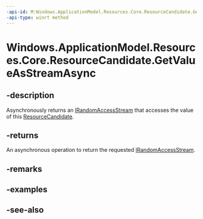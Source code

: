 ```yaml
---
-api-id: M:Windows.ApplicationModel.Resources.Core.ResourceCandidate.GetValueAsStreamAsync
-api-type: winrt method
---
```


<!-- Method syntax
public Windows.Foundation.IAsyncOperation<Windows.Storage.Streams.IRandomAccessStream> GetValueAsStreamAsync()
-->

# Windows.ApplicationModel.Resources.Core.ResourceCandidate.GetValueAsStreamAsync

## -description
Asynchronously returns an [IRandomAccessStream](https://docs.microsoft.com/previous-versions/hh438400(v=vs.85)) that accesses the value of this [ResourceCandidate](resourcecandidate.md).

## -returns
An asynchronous operation to return the requested [IRandomAccessStream](https://docs.microsoft.com/previous-versions/hh438400(v=vs.85)).

## -remarks

## -examples

## -see-also
